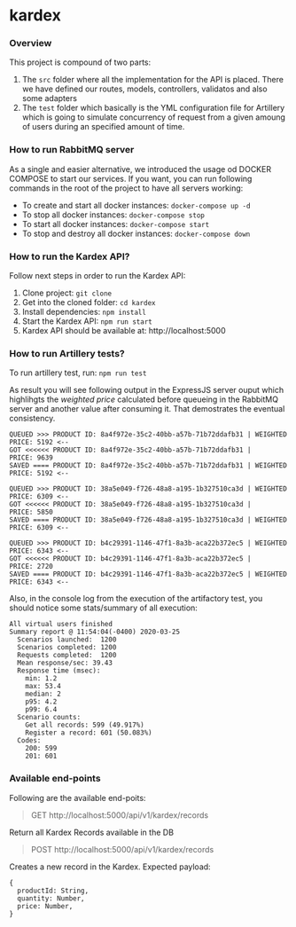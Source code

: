 # kardex

### Overview
This project is compound of two parts:
1. The `src` folder where all the implementation for the API is placed. There we have defined our routes, models, controllers, validatos and also some adapters
2. The `test` folder which basically is the YML configuration file for Artillery which is going to simulate concurrency of request from a given amoung of users during an specified amount of time. 

### How to run RabbitMQ server
As a single and easier alternative, we introduced the usage od DOCKER COMPOSE to start our services. If you want, you can run following commands in the root of the project to have all servers working:

* To create and start all docker instances: `docker-compose up -d`
* To stop all docker instances: `docker-compose stop`
* To start all docker instances: `docker-compose start`
* To stop and destroy all docker instances: `docker-compose down`

### How to run the Kardex API?
Follow next steps in order to run the Kardex API:
1. Clone project: `git clone`
2. Get into the cloned folder: `cd kardex`
3. Install dependencies: `npm install`
4. Start the Kardex API: `npm run start`
5. Kardex API should be available at: http://localhost:5000

### How to run Artillery tests?
To run artillery test, run: `npm run test`

As result you will see following output in the ExpressJS server ouput which highlihgts the *weighted price* calculated before queueing in the RabbitMQ server and another value after consuming it. That demostrates the eventual consistency.

```
QUEUED >>> PRODUCT ID: 8a4f972e-35c2-40bb-a57b-71b72ddafb31 | WEIGHTED PRICE: 5192 <--
GOT <<<<<< PRODUCT ID: 8a4f972e-35c2-40bb-a57b-71b72ddafb31 |          PRICE: 9639
SAVED ==== PRODUCT ID: 8a4f972e-35c2-40bb-a57b-71b72ddafb31 | WEIGHTED PRICE: 5192 <--

QUEUED >>> PRODUCT ID: 38a5e049-f726-48a8-a195-1b327510ca3d | WEIGHTED PRICE: 6309 <--
GOT <<<<<< PRODUCT ID: 38a5e049-f726-48a8-a195-1b327510ca3d |          PRICE: 5850
SAVED ==== PRODUCT ID: 38a5e049-f726-48a8-a195-1b327510ca3d | WEIGHTED PRICE: 6309 <--

QUEUED >>> PRODUCT ID: b4c29391-1146-47f1-8a3b-aca22b372ec5 | WEIGHTED PRICE: 6343 <--
GOT <<<<<< PRODUCT ID: b4c29391-1146-47f1-8a3b-aca22b372ec5 |          PRICE: 2720
SAVED ==== PRODUCT ID: b4c29391-1146-47f1-8a3b-aca22b372ec5 | WEIGHTED PRICE: 6343 <--
```

Also, in the console log from the execution of the artifactory test, you should notice some stats/summary of all execution:

```
All virtual users finished
Summary report @ 11:54:04(-0400) 2020-03-25
  Scenarios launched:  1200
  Scenarios completed: 1200
  Requests completed:  1200
  Mean response/sec: 39.43
  Response time (msec):
    min: 1.2
    max: 53.4
    median: 2
    p95: 4.2
    p99: 6.4
  Scenario counts:
    Get all records: 599 (49.917%)
    Register a record: 601 (50.083%)
  Codes:
    200: 599
    201: 601
```

### Available end-points
Following are the available end-poits:
> GET http://localhost:5000/api/v1/kardex/records

Return all Kardex Records available in the DB

> POST http://localhost:5000/api/v1/kardex/records

Creates a new record in the Kardex. Expected payload:
```
{
  productId: String,
  quantity: Number,
  price: Number,
}
```
